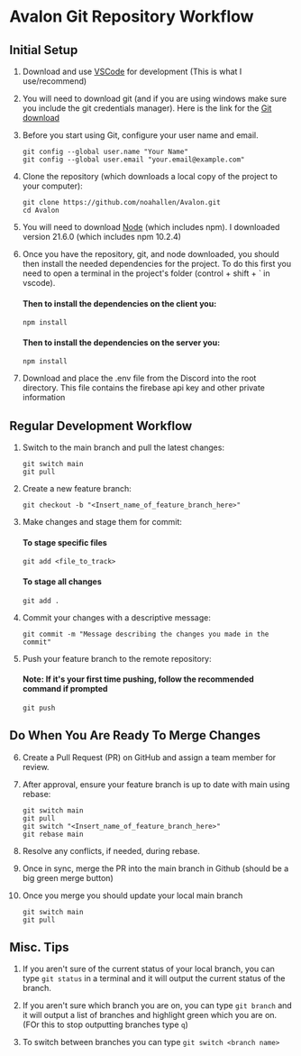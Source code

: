 # Avalon Git Repository Workflow

## Initial Setup

1. Download and use [VSCode](https://code.visualstudio.com/download) for development (This is what I use/recommend)

2. You will need to download git (and if you are using windows make sure you include the git credentials manager).
   Here is the link for the [Git download](https://git-scm.com/book/en/v2/Getting-Started-Installing-Git)

3. Before you start using Git, configure your user name and email.

    ```
    git config --global user.name "Your Name"
    git config --global user.email "your.email@example.com"
    ```

4. Clone the repository (which downloads a local copy of the project to your computer):

    ```
    git clone https://github.com/noahallen/Avalon.git
    cd Avalon
    ```

5. You will need to download [Node](https://nodejs.org/en/download/current) (which includes npm). I downloaded version 21.6.0 (which includes npm 10.2.4)

6. Once you have the repository, git, and node downloaded, you should then install the needed dependencies for the project. To do this first you need to open a terminal in the project's folder (control + shift + ` in vscode).

    #### Then to install the dependencies on the client you:

    ```
    npm install
    ```

    #### Then to install the dependencies on the server you:

    ```
    npm install
    ```
    
7. Download and place the .env file from the Discord into the root directory. This file contains the firebase api key and other private information

## Regular Development Workflow

1. Switch to the main branch and pull the latest changes:

    ```
    git switch main
    git pull
    ```

2. Create a new feature branch:

    ```
    git checkout -b "<Insert_name_of_feature_branch_here>"
    ```

3. Make changes and stage them for commit:

    #### To stage **specific** files

    ```
    git add <file_to_track>
    ```

    #### To stage **all** changes

    ```
    git add .
    ```

4. Commit your changes with a descriptive message:

    ```
    git commit -m "Message describing the changes you made in the commit"
    ```

5. Push your feature branch to the remote repository:
    #### **Note: If it's your first time pushing, follow the recommended command if prompted**
    ```
    git push
    ```

## Do When You Are Ready To Merge Changes

6. Create a Pull Request (PR) on GitHub and assign a team member for review.

7. After approval, ensure your feature branch is up to date with main using rebase:

    ```
    git switch main
    git pull
    git switch "<Insert_name_of_feature_branch_here>"
    git rebase main
    ```

8. Resolve any conflicts, if needed, during rebase.

9. Once in sync, merge the PR into the main branch in Github (should be a big green merge button)

10. Once you merge you should update your local main branch

    ```
    git switch main
    git pull
    ```

## Misc. Tips

1. If you aren't sure of the current status of your local branch, you can type `git status` in a terminal and it will output the current status of the branch.

2. If you aren't sure which branch you are on, you can type `git branch` and it will output a list of branches and highlight green which you are on. (FOr this to stop outputting branches type `q`)

3. To switch between branches you can type `git switch <branch name>`
